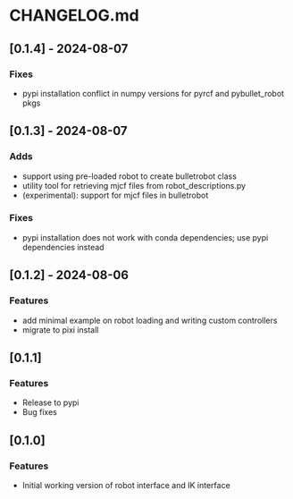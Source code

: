# CHANGELOG.md

## [0.1.4] - 2024-08-07

### Fixes

- pypi installation conflict in numpy versions for pyrcf and pybullet_robot pkgs

## [0.1.3] - 2024-08-07

### Adds

- support using pre-loaded robot to create bulletrobot class
- utility tool for retrieving mjcf files from robot_descriptions.py
- (experimental): support for mjcf files in bulletrobot

### Fixes

- pypi installation does not work with conda dependencies; use pypi dependencies instead

## [0.1.2] - 2024-08-06

### Features

- add minimal example on robot loading and writing custom controllers
- migrate to pixi install

## [0.1.1]

### Features

- Release to pypi
- Bug fixes

## [0.1.0]

### Features

- Initial working version of robot interface and IK interface

